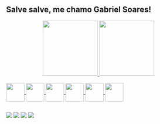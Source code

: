 ## Salve salve, me chamo Gabriel Soares!

<div align="center">
  <a href="https://github.com/Gabriel-GRS">
  <img height="150em" src="https://github-readme-stats.vercel.app/api?username=gabriel-grs&show_icons=true&theme=dark&include_all_commits=true&count_private=true"/>
  <img height="150em" src="https://github-readme-stats.vercel.app/api/top-langs/?username=gabriel-grs&layout=compact&langs_count=7&theme=dark"/>
</div>
  
<div style="display: inline_block"><br>
  <img align="center" heigth="50" width="50" src="https://cdn.jsdelivr.net/gh/devicons/devicon/icons/html5/html5-original.svg" />
  <img align="center" heigth="50" width="50" src="https://cdn.jsdelivr.net/gh/devicons/devicon/icons/css3/css3-original.svg" />
  <img align="center" heigth="50" width="50" src="https://cdn.jsdelivr.net/gh/devicons/devicon/icons/javascript/javascript-original.svg" />
  <img align="center" heigth="50" width="50" src="https://cdn.jsdelivr.net/gh/devicons/devicon/icons/nodejs/nodejs-original-wordmark.svg" />
  <img align="center" heigth="50" width="50" src="https://cdn.jsdelivr.net/gh/devicons/devicon/icons/vuejs/vuejs-original.svg" />
  <img align="center" heigth="50" width="50" src="https://cdn.jsdelivr.net/gh/devicons/devicon/icons/git/git-original.svg" />
          
          
  
  
          
          
          
          
</div>
  
  ##
  
<div> 
  <a href="https://www.instagram.com/soares_grs" target="_blank"><img src="https://img.shields.io/badge/-Instagram-%23E4405F?style=for-the-badge&logo=instagram&logoColor=white" target="_blank"></a>
  <a href = "https://twitter.com/Grs227"><img src="https://img.shields.io/badge/Twitter-1DA1F2?style=for-the-badge&logo=twitter&logoColor=white" target="_blank"></a>
 	<a href="https://www.twitch.tv/su4res" target="_blank"><img src="https://img.shields.io/badge/Twitch-9146FF?style=for-the-badge&logo=twitch&logoColor=white" target="_blank"></a>
  <a href="https://www.linkedin.com/in/gabriel-soares-118516209/" target="_blank"><img src="https://img.shields.io/badge/-LinkedIn-%230077B5?style=for-the-badge&logo=linkedin&logoColor=white" target="_blank"></a> 
 
</div>
  
